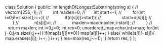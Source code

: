 class Solution {
public:
int lengthOfLongestSubstring(string s) {
//         vector<int>n(256,-1);
//         int maxlen=0;
//        int start=-1;
//         for(int i=0;i!=s.size();i++){
//             if(n[s[i]]>start){
//                 start=n[s[i]];
//             }
//             n[s[i]]=i;
//             maxlen=max(maxlen,i-start);
//         }
//         return maxlen;
int i=0,j=0;
int res=0;
unordered_map<char,int>map;
for(int j=0;j<s.size();j++){
if(map[s[j]]==0){
map[s[j]]++;
}
else{
while(s[i]!=s[j]){
map.erase(s[i]);
i++;
}
i++;
}
res=max(res,j-i+1);
​
}
return res;
}
};